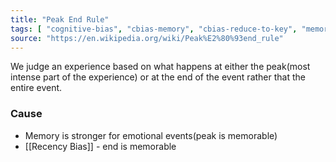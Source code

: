```yaml
---
title: "Peak End Rule"
tags: [ "cognitive-bias", "cbias-memory", "cbias-reduce-to-key", "memory", "heuristic" ]
source: "https://en.wikipedia.org/wiki/Peak%E2%80%93end_rule"
---
```


We judge an experience based on what happens at either the peak(most intense part of the experience) or at the end of the event rather that the entire event.

### Cause

- Memory is stronger for emotional events(peak is memorable)
- [[Recency Bias]] - end is memorable
